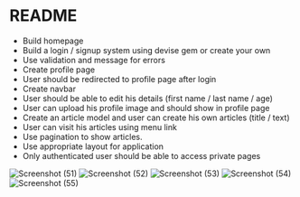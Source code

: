 # README

* Build homepage
* Build a login / signup system using devise gem or create your own
* Use validation and message for errors
* Create profile page
* User should be redirected to profile page after login
* Create navbar 
* User should be able to edit his details (first name / last name / age)
* User can upload his profile image and should show in profile page
* Create an article model and user can create his own articles (title / text)
* User can visit his articles using menu link
* Use pagination to show articles.
* Use appropriate layout for application
* Only authenticated user should be able to access private pages

![Screenshot (51)](https://user-images.githubusercontent.com/61346208/220845087-37a436d7-00fd-46b4-a8a9-dc85ea2d35fe.png)
![Screenshot (52)](https://user-images.githubusercontent.com/61346208/220845089-d94326be-9ab5-4e4a-b07b-d39110fcc921.png)
![Screenshot (53)](https://user-images.githubusercontent.com/61346208/220845096-3f99ae89-c0fc-4c35-aee6-84570b535649.png)
![Screenshot (54)](https://user-images.githubusercontent.com/61346208/220845099-0d796773-ad49-4243-a0b4-951f7d665042.png)
![Screenshot (55)](https://user-images.githubusercontent.com/61346208/220845073-c4d8efd4-d8de-41ba-aa7c-2bb950a6afda.png)

